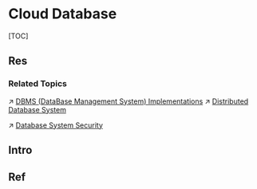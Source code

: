 # Cloud Database

[TOC]



## Res
### Related Topics
↗ [DBMS (DataBase Management System) Implementations](../../../../🔑%20CS%20Core/🍕%20Database%20System/DBMS%20(DataBase%20Management%20System)%20Implementations/DBMS%20(DataBase%20Management%20System)%20Implementations.md)
↗ [Distributed Database System](../../../../System%20Architecture%20Design/🌌%20Distributed%20Systems/Distributed%20Storaging/Distributed%20Database%20System/Distributed%20Database%20System.md)

↗ [Database System Security](../../../../../CyberSecurity/System%20Security/Database%20System%20Security/Database%20System%20Security.md)



## Intro



## Ref
